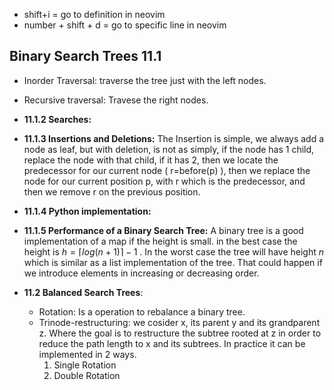 * shift+i = go to definition in neovim
* number + shift + d = go to specific line in neovim

## Binary Search Trees 11.1

- Inorder Traversal: traverse the tree just with the left nodes.
- Recursive traversal: Travese the right nodes.

- **11.1.2 Searches:**
- **11.1.3 Insertions and Deletions:**
  The Insertion is simple, we always add a node as leaf, but with
  deletion, is not as simply, if the node has 1 child, replace the
  node with that child, if it has 2, then we locate the predecessor
  for our current node ( r=before(p) ), then we replace the node
  for our current position p, with r which is the predecessor, and
  then we remove r on the previous position.
- **11.1.4 Python implementation:**
- **11.1.5 Performance of a Binary Search Tree:** A binary tree is a good
  implementation of a map if the height is small.  in the best case
  the height is $h=\lceil log(n+1)\rceil-1$ . 
In the worst case the tree will have height *n* which is similar 
as a list implementation of the tree. That could happen if we 
introduce elements in increasing or decreasing order.

- **11.2 Balanced Search Trees**: 
  - Rotation: Is a operation to rebalance a binary tree.
  - Trinode-restructuring: we cosider x, its parent y and its grandparent z.
    Where the goal is to restructure the subtree rooted at z in order to reduce
    the path length to x and its subtrees. In practice it can be implemented in 2 ways.
    1. Single Rotation
    2. Double Rotation


